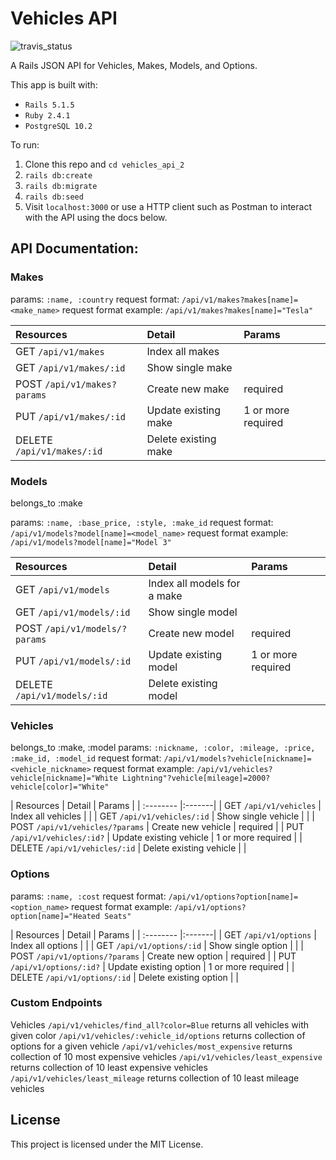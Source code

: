 # Vehicles API

![travis_status](https://travis-ci.org/podoglyph/vehicles_api_2.svg?branch=master)

A Rails JSON API for Vehicles, Makes, Models, and Options.

This app is built with:

* `Rails 5.1.5`
* `Ruby 2.4.1`
* `PostgreSQL 10.2`

To run:

1. Clone this repo and `cd vehicles_api_2`
3. `rails db:create`
4. `rails db:migrate`
5. `rails db:seed`
5.  Visit `localhost:3000` or use a HTTP client such as Postman to interact with the API using the docs below.

## API Documentation:

### Makes

params: `:name, :country`
request format: `/api/v1/makes?makes[name]=<make_name>`
request format example: `/api/v1/makes?makes[name]="Tesla"`

| Resources | Detail | Params |
| :-------- |:-------| :-------|
| GET `/api/v1/makes` | Index all makes | |
| GET `/api/v1/makes/:id` | Show single make | |
| POST `/api/v1/makes?params` | Create new make | required |
| PUT `/api/v1/makes/:id` | Update existing make | 1 or more required|
| DELETE `/api/v1/makes/:id` | Delete existing make | |


### Models
belongs_to :make

params: `:name, :base_price, :style, :make_id`
request format: `/api/v1/models?model[name]=<model_name>`
request format example: `/api/v1/models?model[name]="Model 3"`

| Resources | Detail | Params |
| :-------- |:-------| :-------|
| GET `/api/v1/models` | Index all models for a make | |
| GET `/api/v1/models/:id` | Show single model | |
| POST `/api/v1/models/?params` | Create new model | required |
| PUT `/api/v1/models/:id` | Update existing model | 1 or more required |
| DELETE `/api/v1/models/:id` | Delete existing model | |


### Vehicles
belongs_to :make, :model
params: `:nickname, :color, :mileage, :price, :make_id, :model_id`
request format: `/api/v1/models?vehicle[nickname]=<vehicle_nickname>`
request format example: `/api/v1/vehicles?vehicle[nickname]="White Lightning"?vehicle[mileage]=2000?vehicle[color]="White"`

| Resources | Detail | Params |
| :-------- |:-------|
| GET `/api/v1/vehicles` | Index all vehicles | |
| GET `/api/v1/vehicles/:id` | Show single vehicle | |
| POST `/api/v1/vehicles/?params` | Create new vehicle | required |
| PUT `/api/v1/vehicles/:id?` | Update existing vehicle | 1 or more required |
| DELETE `/api/v1/vehicles/:id` | Delete existing vehicle | |

### Options
params: `:name, :cost`
request format: `/api/v1/options?option[name]=<option_name>`
request format example: `/api/v1/options?option[name]="Heated Seats"`

| Resources | Detail | Params |
| :-------- |:-------|
| GET `/api/v1/options` | Index all options | |
| GET `/api/v1/options/:id` | Show single option | |
| POST `/api/v1/options/?params` | Create new option | required |
| PUT `/api/v1/options/:id?` | Update existing option | 1 or more required |
| DELETE `/api/v1/options/:id` | Delete existing option | |


### Custom Endpoints

Vehicles
`/api/v1/vehicles/find_all?color=Blue` returns all vehicles with given color
`/api/v1/vehicles/:vehicle_id/options` returns collection of options for a given vehicle
`/api/v1/vehicles/most_expensive` returns collection of 10 most expensive vehicles
`/api/v1/vehicles/least_expensive` returns collection of 10 least expensive vehicles
`/api/v1/vehicles/least_mileage` returns collection of 10 least mileage vehicles

## License

This project is licensed under the MIT License.
